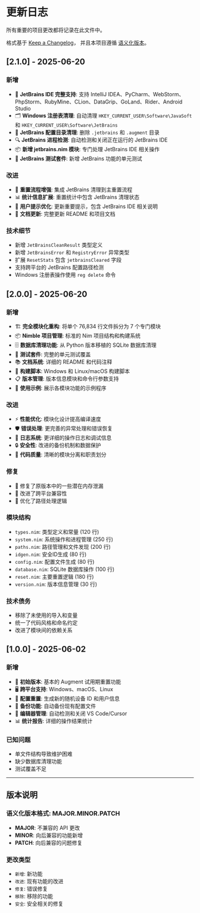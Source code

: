 # 更新日志

所有重要的项目更改都将记录在此文件中。

格式基于 [Keep a Changelog](https://keepachangelog.com/zh-CN/1.0.0/)，
并且本项目遵循 [语义化版本](https://semver.org/lang/zh-CN/)。

## [2.1.0] - 2025-06-20

### 新增
- 🔧 **JetBrains IDE 完整支持**: 支持 IntelliJ IDEA、PyCharm、WebStorm、PhpStorm、RubyMine、CLion、DataGrip、GoLand、Rider、Android Studio
- 🗂️ **Windows 注册表清理**: 自动清理 `HKEY_CURRENT_USER\Software\JavaSoft` 和 `HKEY_CURRENT_USER\Software\JetBrains`
- 📁 **JetBrains 配置目录清理**: 删除 `.jetbrains` 和 `.augment` 目录
- 🔍 **JetBrains 进程检测**: 自动检测和关闭正在运行的 JetBrains IDE
- 📦 **新增 jetbrains.nim 模块**: 专门处理 JetBrains IDE 相关操作
- 🧪 **JetBrains 测试套件**: 新增 JetBrains 功能的单元测试

### 改进
- 🎯 **重置流程增强**: 集成 JetBrains 清理到主重置流程
- 📊 **统计信息扩展**: 重置统计中包含 JetBrains 清理状态
- 💬 **用户提示优化**: 更新重要提示，包含 JetBrains IDE 相关说明
- 📝 **文档更新**: 完整更新 README 和项目文档

### 技术细节
- 新增 `JetBrainsCleanResult` 类型定义
- 新增 `JetBrainsError` 和 `RegistryError` 异常类型
- 扩展 `ResetStats` 包含 `jetbrainsCleared` 字段
- 支持跨平台的 JetBrains 配置路径检测
- Windows 注册表操作使用 `reg delete` 命令

## [2.0.0] - 2025-06-20

### 新增
- 🏗️ **完全模块化重构**: 将单个 76,834 行文件拆分为 7 个专门模块
- 📦 **Nimble 项目管理**: 标准的 Nim 项目结构和构建系统
- 🗄️ **数据库清理功能**: 从 Python 版本移植的 SQLite 数据库清理
- 🧪 **测试套件**: 完整的单元测试覆盖
- 📚 **文档系统**: 详细的 README 和代码注释
- 🔧 **构建脚本**: Windows 和 Linux/macOS 构建脚本
- 📋 **版本管理**: 版本信息模块和命令行参数支持
- 🎯 **使用示例**: 展示各模块功能的示例程序

### 改进
- ⚡ **性能优化**: 模块化设计提高编译速度
- 🛡️ **错误处理**: 更完善的异常处理和错误恢复
- 📝 **日志系统**: 更详细的操作日志和调试信息
- 🔒 **安全性**: 改进的备份机制和数据保护
- 🎨 **代码质量**: 清晰的模块分离和职责划分

### 修复
- 🐛 修复了原版本中的一些潜在内存泄漏
- 🔧 改进了跨平台兼容性
- 📁 优化了路径处理逻辑

### 模块结构
- `types.nim`: 类型定义和常量 (120 行)
- `system.nim`: 系统操作和进程管理 (250 行)
- `paths.nim`: 路径管理和文件发现 (200 行)
- `idgen.nim`: 安全ID生成 (80 行)
- `config.nim`: 配置文件生成 (80 行)
- `database.nim`: SQLite 数据库操作 (100 行)
- `reset.nim`: 主要重置逻辑 (180 行)
- `version.nim`: 版本信息管理 (30 行)

### 技术债务
- 移除了未使用的导入和变量
- 统一了代码风格和命名约定
- 改进了模块间的依赖关系

## [1.0.0] - 2025-06-02

### 新增
- 🎉 **初始版本**: 基本的 Augment 试用期重置功能
- 🖥️ **跨平台支持**: Windows、macOS、Linux
- 🔄 **配置重置**: 生成新的随机设备 ID 和用户信息
- 💾 **备份功能**: 自动备份现有配置文件
- 🎯 **编辑器管理**: 自动检测和关闭 VS Code/Cursor
- 📊 **统计报告**: 详细的操作结果统计

### 已知问题
- 单文件结构导致维护困难
- 缺少数据库清理功能
- 测试覆盖不足

---

## 版本说明

### 语义化版本格式: MAJOR.MINOR.PATCH

- **MAJOR**: 不兼容的 API 更改
- **MINOR**: 向后兼容的功能新增
- **PATCH**: 向后兼容的问题修复

### 更改类型

- `新增`: 新功能
- `改进`: 现有功能的改进
- `修复`: 错误修复
- `移除`: 移除的功能
- `安全`: 安全相关的修复
